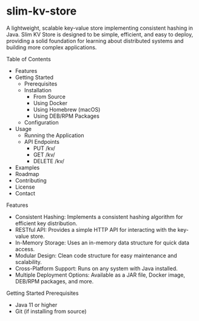 # slim-kv-store

A lightweight, scalable key-value store implementing consistent hashing in Java. Slim KV Store is designed to be simple, efficient, and easy to deploy, providing a solid foundation for learning about distributed systems and building more complex applications.

Table of Contents
* Features
* Getting Started
    * Prerequisites
    * Installation
        * From Source
        * Using Docker
        * Using Homebrew (macOS)
        * Using DEB/RPM Packages
    * Configuration
* Usage
    * Running the Application
    * API Endpoints
        * PUT /kv/
        * GET /kv/
        * DELETE /kv/
* Examples
* Roadmap
* Contributing
* License
* Contact

Features
* Consistent Hashing: Implements a consistent hashing algorithm for efficient key distribution.
* RESTful API: Provides a simple HTTP API for interacting with the key-value store.
* In-Memory Storage: Uses an in-memory data structure for quick data access.
* Modular Design: Clean code structure for easy maintenance and scalability.
* Cross-Platform Support: Runs on any system with Java installed.
* Multiple Deployment Options: Available as a JAR file, Docker image, DEB/RPM packages, and more.

Getting Started
Prerequisites
* Java 11 or higher
* Git (if installing from source)


